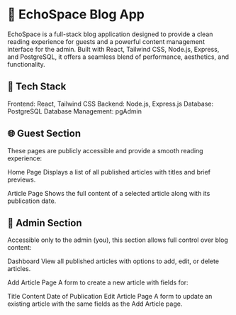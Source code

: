 
# 📝 EchoSpace Blog App
EchoSpace is a full-stack blog application designed to provide a clean reading experience for guests and a powerful content management interface for the admin. Built with React, Tailwind CSS, Node.js, Express, and PostgreSQL, it offers a seamless blend of performance, aesthetics, and functionality.

## 🚀 Tech Stack
Frontend: React, Tailwind CSS
Backend: Node.js, Express.js
Database: PostgreSQL
Database Management: pgAdmin
## 🌐 Guest Section
These pages are publicly accessible and provide a smooth reading experience:

Home Page
Displays a list of all published articles with titles and brief previews.

Article Page
Shows the full content of a selected article along with its publication date.

## 🔐 Admin Section
Accessible only to the admin (you), this section allows full control over blog content:

Dashboard
View all published articles with options to add, edit, or delete articles.

Add Article Page
A form to create a new article with fields for:

Title
Content
Date of Publication
Edit Article Page
A form to update an existing article with the same fields as the Add Article page.
